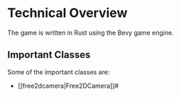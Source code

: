 # Technical Overview

The game is written in Rust using the Bevy game engine.

## Important Classes

Some of the important classes are:

- [[free2dcamera|Free2DCamera]]#
